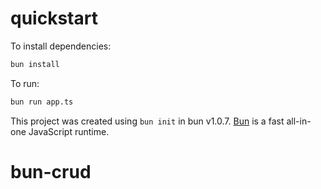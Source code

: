 # quickstart

To install dependencies:

```bash
bun install
```

To run:

```bash
bun run app.ts
```

This project was created using `bun init` in bun v1.0.7. [Bun](https://bun.sh) is a fast all-in-one JavaScript runtime.
# bun-crud
